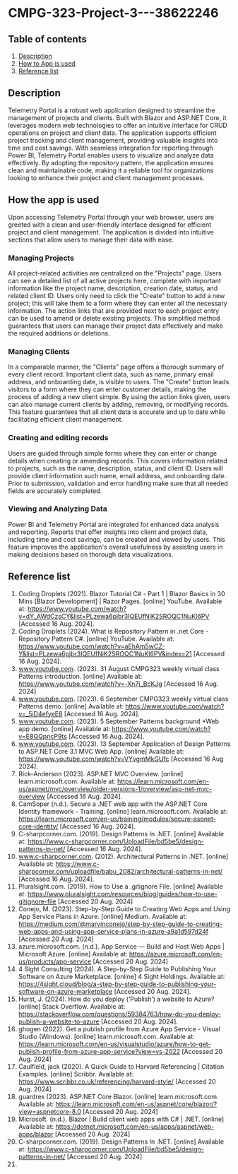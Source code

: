 # CMPG-323-Project-3---38622246

## Table of contents
1. [Description](#description)
2. [How to App is used](#how-the-app-is-used)
3. [Reference list](#reference-list)

## Description
Telemetry Portal is a robust web application designed to streamline the management of projects and clients. Built with Blazor and ASP.NET Core, it leverages modern web technologies to offer an intuitive interface for CRUD operations on project and client data. The application supports efficient project tracking and client management, providing valuable insights into time and cost savings. With seamless integration for reporting through Power BI, Telemetry Portal enables users to visualize and analyze data effectively. By adopting the repository pattern, the application ensures clean and maintainable code, making it a reliable tool for organizations looking to enhance their project and client management processes.

## How the app is used
Upon accessing Telemetry Portal through your web browser, users are greeted with a clean and user-friendly interface designed for efficient project and client management. The application is divided into intuitive sections that allow users to manage their data with ease.

### Managing Projects
All project-related activities are centralized on the "Projects" page. Users can see a detailed list of all active projects here, complete with important information like the project name, description, creation date, status, and related client ID. Users only need to click the "Create" button to add a new project; this will take them to a form where they can enter all the necessary information. The action links that are provided next to each project entry can be used to amend or delete existing projects. This simplified method guarantees that users can manage their project data effectively and make the required additions or deletions.

### Managing Clients
In a comparable manner, the "Clients" page offers a thorough summary of every client record. Important client data, such as name, primary email address, and onboarding date, is visible to users. The "Create" button leads visitors to a form where they can enter customer details, making the process of adding a new client simple. By using the action links given, users can also manage current clients by adding, removing, or modifying records. This feature guarantees that all client data is accurate and up to date while facilitating efficient client management.

### Creating and editing records
Users are guided through simple forms where they can enter or change details when creating or amending records. This covers information related to projects, such as the name, description, status, and client ID. Users will provide client information such name, email address, and onboarding date. Prior to submission, validation and error handling make sure that all needed fields are accurately completed.

### Viewing and Analyzing Data
Power BI and Telemetry Portal are integrated for enhanced data analysis and reporting. Reports that offer insights into client and project data, including time and cost savings, can be created and viewed by users. This feature improves the application's overall usefulness by assisting users in making decisions based on thorough data visualizations.

## Reference list
1. Coding Droplets (2021). Blazor Tutorial C# - Part 1 | Blazor Basics in 30 Mins [Blazor Development] | Razor Pages. [online] YouTube. Available at: https://www.youtube.com/watch?v=dY_AWdCzsCY&list=PLzewa6pjbr3IQEUfNiK2SROQC1NuKl6PV [Accessed 16 Aug. 2024].
2. Coding Droplets (2024). What is Repository Pattern in .net Core - Repository Pattern C#. [online] YouTube. Available at: https://www.youtube.com/watch?v=aEhAm5wCZ-Y&list=PLzewa6pjbr3IQEUfNiK2SROQC1NuKl6PV&index=21 [Accessed 16 Aug. 2024].
3. www.youtube.com. (2023). 31 August CMPG323 weekly virtual class Patterns introduction. [online] Available at: https://www.youtube.com/watch?v=-Xn7i_BcKJg [Accessed 16 Aug. 2024]
4. www.youtube.com. (2023). 6 September CMPG323 weekly virtual class Patterns demo. [online] Available at: https://www.youtube.com/watch?v=_5iD4efyeE8 [Accessed 16 Aug. 2024].
5. www.youtube.com. (2023). 5 September Patterns background +Web app demo. [online] Available at: https://www.youtube.com/watch?v=E8QQpncP9ts [Accessed 16 Aug. 2024].
6. www.youtube.com. (2023). 13 September Application of Design Patterns to ASP.NET Core 3.1 MVC Web App. [online] Available at: https://www.youtube.com/watch?v=VYvgmMkGUfc [Accessed 16 Aug 2024].
7. Rick-Anderson (2023). ASP.NET MVC Overview. [online] learn.microsoft.com. Available at: https://learn.microsoft.com/en-us/aspnet/mvc/overview/older-versions-1/overview/asp-net-mvc-overview [Accessed 16 Aug. 2024].
8. CamSoper (n.d.). Secure a .NET web app with the ASP.NET Core Identity framework - Training. [online] learn.microsoft.com. Available at: https://learn.microsoft.com/en-us/training/modules/secure-aspnet-core-identity/ [Accessed 16 Aug. 2024].
9. C-sharpcorner.com. (2019). Design Patterns In .NET. [online] Available at: https://www.c-sharpcorner.com/UploadFile/bd5be5/design-patterns-in-net/ [Accessed 16 Aug. 2024].
10. www.c-sharpcorner.com. (2012). Architectural Patterns in .NET. [online] Available at: https://www.c-sharpcorner.com/uploadfile/babu_2082/architectural-patterns-in-net/ [Accessed 16 Aug. 2024].
11. Pluralsight.com. (2019). How to Use a .gitignore File. [online] Available at: https://www.pluralsight.com/resources/blog/guides/how-to-use-gitignore-file [Accessed 20 Aug. 2024]
12. Conejo, M. (2023). Step-by-Step Guide to Creating Web Apps and Using App Service Plans in Azure. [online] Medium. Available at: https://medium.com/@marvinconejo/step-by-step-guide-to-creating-web-apps-and-using-app-service-plans-in-azure-a9a1d597d24f [Accessed 20 Aug. 2024]
13. azure.microsoft.com. (n.d.). App Service — Build and Host Web Apps | Microsoft Azure. [online] Available at: https://azure.microsoft.com/en-us/products/app-service [Accessed 20 Aug. 2024]
14. 4 Sight Consulting (2024). A Step-by-Step Guide to Publishing Your Software on Azure Marketplace. [online] 4 Sight Holdings. Available at: https://4sight.cloud/blog/a-step-by-step-guide-to-publishing-your-software-on-azure-marketplace [Accessed 20 Aug. 2024].
15. Hurst, J. (2024). How do you deploy (‘Publish’) a website to Azure? [online] Stack Overflow. Available at: https://stackoverflow.com/questions/59384763/how-do-you-deploy-publish-a-website-to-azure [Accessed 20 Aug. 2024].
16. ghogen (2022). Get a publish profile from Azure App Service - Visual Studio (Windows). [online] learn.microsoft.com. Available at: https://learn.microsoft.com/en-us/visualstudio/azure/how-to-get-publish-profile-from-azure-app-service?view=vs-2022 [Accessed 20 Aug. 2024]
17. Caulfield, jack (2020). A Quick Guide to Harvard Referencing | Citation Examples. [online] Scribbr. Available at: https://www.scribbr.co.uk/referencing/harvard-style/ [Accessed 20 Aug. 2024]
18. guardrex (2023). ASP.NET Core Blazor. [online] learn.microsoft.com. Available at: https://learn.microsoft.com/en-us/aspnet/core/blazor/?view=aspnetcore-8.0 [Accessed 20 Aug. 2024]
19. Microsoft. (n.d.). Blazor | Build client web apps with C# | .NET. [online] Available at: https://dotnet.microsoft.com/en-us/apps/aspnet/web-apps/blazor [Accessed 20 Aug. 2024]
20. C-sharpcorner.com. (2019). Design Patterns In .NET. [online] Available at: https://www.c-sharpcorner.com/UploadFile/bd5be5/design-patterns-in-net/ [Accessed 20 Aug. 2024]
21. 

‌

‌

‌

‌

‌

‌

‌

‌

‌

‌
‌

‌
